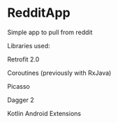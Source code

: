 # RedditApp

Simple app to pull from reddit

Libraries used:

Retrofit 2.0

Coroutines (previously with RxJava)

Picasso

Dagger 2

Kotlin Android Extensions
